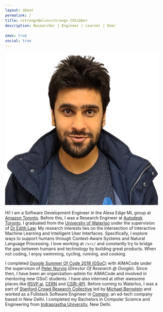 ```yaml
---
layout: about
permalink: /
title: <strong>Nalin</strong> Chhibber
description: Researcher | Engineer | Learner | Doer

news: true
social: true
---
```


<div class="cube">
	<div class="flippety">
		<img src="assets/img/prof_pic.png">
	</div>
	<div class="flop">
		<!-- <span>This is me in front of <b>LHC-b</b> at CERN: The birthplace of <b>www</b> aka <b>world-wide-web</b>. I was a <b>Summer Student Intern</b> at GS-Scientific Information Services group, <a href="http://ep-news.web.cern.ch/sites/ep-news.web.cern.ch/files/cern_map2014/index.html" target="_blank">one of only 3 selected from India in 2014</a>.</span> -->
	</div>
</div>

<p>Hi! I am a Software Development Engineer in the Alexa Edge ML group at <a target="_blank" href="https://www.amazon.jobs/en/locations/toronto-canada">Amazon Toronto</a>.
Before this, I was a Research Engineer at <a target="_blank" href="https://autodeskresearch.com/">Autodesk Toronto</a>. 
I graduated from <!-- <a href="https://cs.uwaterloo.ca/" >David R. Cheriton School of Computing Science</a> at the -->
the <a target="_blank" href="https://uwaterloo.ca/">University of Waterloo</a> under the supervision of <a target="_blank" href="http://edithlaw.ca/"> Dr Edith Law</a>.
My research interests lies on the intersection of Interactive Machine Learning and Intelligent User Interfaces. 
Specifically, I explore ways to support humans through Context-Aware Systems and Natural Language Processing.
<!-- Specifically, I like exploring how to effectively combine Human and Artificial Intelligence to augment natural human abilities. -->
<!-- His research interests are at the intersection of Intelligent User Interfaces and Interactive Machine Learning. He is passionate about exploring the co-evolution of humans and technology through novel scientific and engineering solutions. He holds a master’s degree in Mathematics and Computer Science from the University of Waterloo with a specialization in Human-AI-Interaction. -->
<!-- I am currently studying how to effectively combine Human and Artificial Intelligence to argument teachers in K-12 classrooms.  -->
I love working at <code>/src/</code> and constantly try to bridge the gap between humans and technology by building great products.
When not coding, I enjoy swimming, cycling, running, and cooking.</p>

<p>I completed <a href="https://summerofcode.withgoogle.com/archive/2018/projects/5665683559940096/">Google Summer Of Code 2018 (GSoC)</a> with AIMACode under the supervison of <a href="http://norvig.com/">Peter Norvig</a> (<i>Director Of Research @ Google</i>). Since then, I have been an organization-admin for AIMACode and involved in mentoring new GSoC students. I have also interned at other awesome places like <a href="http://rsvp.ai/">RSVP.ai</a>, <a href="https://home.cern/">CERN</a> and <a href="http://www.csir4pi.in/">CSIR-4PI</a>. Before coming to Waterloo, I was a part of <a href="http://crowdresearch.stanford.edu">Stanford Crowd Research Collective</a> led by <a href="https://hci.stanford.edu/msb/">Michael Bernstein</a> and worked as a Fullstack Software Engineer in <a href="https://www.comprotechnologies.com/#home">Compro</a>: an ed-tech company based in New Delhi. I completed my Bachelors in Computer Science and Engineering from <a href="http://ipu.ac.in/">Indraprastha University</a>, New Delhi.</p>

<!-- Inspired and impassioned by experiencing new things, I adore programming, take it very seriously and constantly seek to improve upon myself. I have learned to appreciate the value of what I have in life and what I do with it. I am passionate about understanding and learning how users respond to situations, systems and applications in order to better develop new technology that will meet their needs. I have a strong inclination towards Computer Science and Human Computer Interaction, and its application across disciplines of Education. If you find something related interesting, please come and talk to me!
 -->